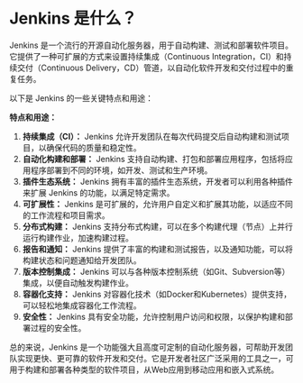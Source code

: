 # Jenkins 是什么？

Jenkins 是一个流行的开源自动化服务器，用于自动构建、测试和部署软件项目。它提供了一种可扩展的方式来设置持续集成（Continuous Integration，CI）和持续交付（Continuous Delivery，CD）管道，以自动化软件开发和交付过程中的重复任务。

以下是 Jenkins 的一些关键特点和用途：

**特点和用途：**

1. **持续集成（CI）：** Jenkins 允许开发团队在每次代码提交后自动构建和测试项目，以确保代码的质量和稳定性。
2. **自动化构建和部署：** Jenkins 支持自动构建、打包和部署应用程序，包括将应用程序部署到不同的环境，如开发、测试和生产环境。
3. **插件生态系统：** Jenkins 拥有丰富的插件生态系统，开发者可以利用各种插件来扩展 Jenkins 的功能，以满足特定需求。
4. **可扩展性：** Jenkins 是可扩展的，允许用户自定义和扩展其功能，以适应不同的工作流程和项目需求。
5. **分布式构建：** Jenkins 支持分布式构建，可以在多个构建代理（节点）上并行运行构建作业，加速构建过程。
6. **报告和通知：** Jenkins 提供了丰富的构建和测试报告，以及通知功能，可以将构建状态和问题通知给开发团队。
7. **版本控制集成：** Jenkins 可以与各种版本控制系统（如Git、Subversion等）集成，以便自动触发构建作业。
8. **容器化支持：** Jenkins 对容器化技术（如Docker和Kubernetes）提供支持，可以轻松地集成容器化工作流程。
9. **安全性：** Jenkins 具有安全功能，允许控制用户访问和权限，以保护构建和部署过程的安全性。

总的来说，Jenkins 是一个功能强大且高度可定制的自动化服务器，可帮助开发团队实现更快、更可靠的软件开发和交付。它是开发者社区广泛采用的工具之一，可用于构建和部署各种类型的软件项目，从Web应用到移动应用和嵌入式系统。
